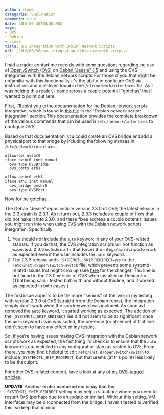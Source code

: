 ```yaml
---
author: slowe
categories: Explanation
comments: true
date: 2016-06-30T00:00:00Z
tags:
- OVS
- Debian
- Linux
title: OVS Integration with Debian Network Scripts
url: /2016/06/30/ovs-integration-debian-network-scripts/
---
```


I had a reader contact me recently with some questions regarding the use of [Open vSwitch (OVS)][link-1] on [Debian "Jessie" 8.5][link-2] and using the OVS integration with the Debian network scripts. For those of you that might be unfamiliar with this functionality, it's the ability to configure OVS via instructions and directives found in the `/etc/network/interfaces` file. As I was helping this reader, I came across a couple potential "gotchas" that I wanted to point out here.

First, I'll point you to the documentation for the Debian network scripts integration, which is found in [this file][link-3] in the "Debian network scripts integration" section. This documentation provides the complete breakdown of the various commands that can be used in `/etc/network/interfaces` to configure OVS.

Based on that documentation, you could create an OVS bridge and add a physical port to that bridge by including the following stanzas in `/etc/network/interfaces`:

```text
allow-ovs ovsbr0
iface ovsbr0 inet manual
  ovs_type OVSBridge
  ovs_ports eth1

allow-ovsbr0 eth1
iface eth1 inet manual
  ovs_bridge ovsbr0
  ovs_type OVSPort
```

Now for the gotchas...

The Debian "Jessie" repos include version 2.3.0 of OVS; the latest release in the 2.3.x train is 2.3.3. As it turns out, 2.3.3 includes a couple of fixes that did not make it into 2.3.0, and these fixes address a couple potential issues you might run into when using OVS with the Debian network scripts integration. Specifically:

1. You should _not_ include the `auto` keyword in any of your OVS-related stanzas. If you do that, the OVS integration scripts will not function as expected. 2.3.3 includes a fix that forces the integration scripts to work as expected even if the user includes the `auto` keyword.
2. The 2.3.3 release adds `_SYSTEMCTL_SKIP_REDIRECT=yes` to the `/etc/init.d/openvswitch-switch` file, which prevents some systemd-related issues that might crop up (see [here][link-4] for the change). This line is not found in the 2.3.0 version of OVS when installed on Debian 8.x. (That being said, I tested both with and without this line, and it worked as expected in both cases.)

The first issue appears to be the more "serious" of the two; in my testing with version 2.3.0 of OVS (straight from the Debian repos), the integration simply didn't work when the `auto` keyword was included. As soon as I removed the `auto` keyword, it started working as expected. The addition of the `_SYSTEMCTL_SKIP_REDIRECT` line did not seem to be as significant; once the `auto` keyword issue was sorted, the presence (or absence) of that line didn't seem to have any effect on my testing.

So, if you're having issues making OVS integration with the Debian network scripts work as expected, the first thing I'd check is to ensure that the `auto` keyword is _not_ included in any configuration stanzas related to OVS. From there, you _may_ find it helpful to edit `/etc/init.d/openvswitch-switch` to include `_SYSTEMCTL_SKIP_REDIRECT`, but that seems (at this point) less likely to be the culprit.

For other OVS-related content, have a look at any of [my OVS-tagged articles][link-5].

**UPDATE:** Another reader contacted me to say that the `_SYSTEMCTL_SKIP_REDIRECT` setting may help in situations where you need to restart OVS (perhaps due to an update or similar). Without this setting, VM interfaces may be disconnected from the bridge. I haven't tested or verified this, so keep that in mind.

[link-1]: http://openvswitch.org/
[link-2]: https://www.debian.org/
[link-3]: https://github.com/openvswitch/ovs/blob/master/debian/openvswitch-switch.README.Debian
[link-4]: https://github.com/openvswitch/ovs/blob/master/debian/openvswitch-switch.init#L30
[link-5]: /tags/ovs/
